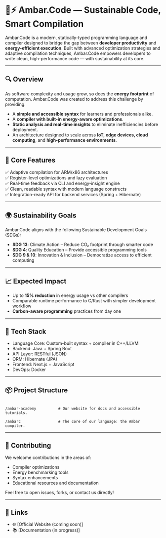 # 🧠⚡ Ambar.Code — Sustainable Code, Smart Compilation

Ambar.Code is a modern, statically-typed programming language and compiler designed to bridge the gap between **developer productivity** and **energy-efficient execution**. Built with advanced optimization strategies and adaptive compilation techniques, Ambar.Code empowers developers to write clean, high-performance code — with sustainability at its core.

---

## 🔍 Overview

As software complexity and usage grow, so does the **energy footprint** of computation. Ambar.Code was created to address this challenge by providing:

- A **simple and accessible syntax** for learners and professionals alike.
- A **compiler with built-in energy-aware optimizations**.
- **Static analysis and real-time insights** to eliminate inefficiencies before deployment.
- An architecture designed to scale across **IoT, edge devices, cloud computing**, and **high-performance environments**.

---

## 🚀 Core Features

✅ Adaptive compilation for ARM/x86 architectures  
✅ Register-level optimizations and lazy evaluation  
✅ Real-time feedback via CLI and energy-insight engine  
✅ Clean, readable syntax with modern language constructs  
✅ Integration-ready API for backend services (Spring + Hibernate)

---

## 🌍 Sustainability Goals

Ambar.Code aligns with the following Sustainable Development Goals (SDGs):

- **SDG 13**: Climate Action – Reduce CO₂ footprint through smarter code  
- **SDG 4**: Quality Education – Provide accessible programming tools  
- **SDG 9 & 10**: Innovation & Inclusion – Democratize access to efficient computing

---

## 📈 Expected Impact

- Up to **15% reduction** in energy usage vs other compilers
- Comparable runtime performance to C/Rust with simpler development workflow  
- **Carbon-aware programming** practices from day one

---

## 🧰 Tech Stack

- Language Core: Custom-built syntax + compiler in C++/LLVM  
- Backend: Java + Spring Boot  
- API Layer: RESTful (JSON)  
- ORM: Hibernate (JPA)  
- Frontend: Next.js + JavaScript 
- DevOps: Docker

---

## 📦 Project Structure

```

/ambar-academy          # Our website for docs and accessible tutorials.

/ambarc                 # The core of our language: the Ambar compiler.

```

---

## 🤝 Contributing

We welcome contributions in the areas of:

- Compiler optimizations  
- Energy benchmarking tools  
- Syntax enhancements  
- Educational resources and documentation

Feel free to open issues, forks, or contact us directly!

<!-- ---

## 📄 License

MIT License © 2025 Ambar Project  
"Code for performance. Compile for the planet." -->

---

## 🔗 Links

- 🌐 [Official Website (coming soon)]  
- 📚 [Documentation (in progress)]  
<!-- - 🧪 [Benchmarks & Results](#) -->
